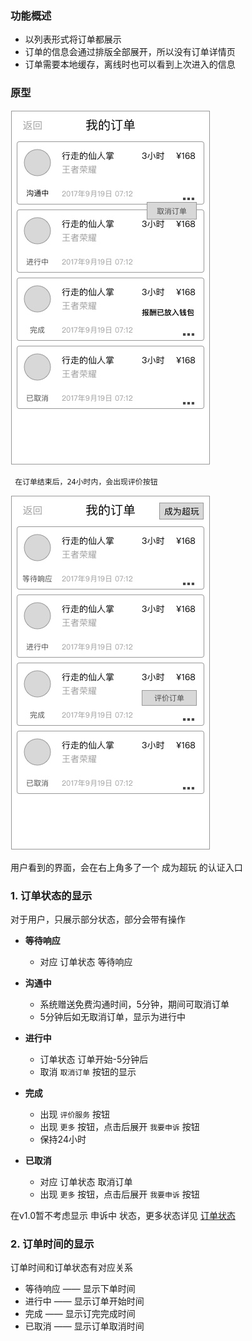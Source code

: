 ### 功能概述
* 以列表形式将订单都展示
* 订单的信息会通过排版全部展开，所以没有订单详情页
* 订单需要本地缓存，离线时也可以看到上次进入的信息


### 原型
![](img/我的订单-爱豆.jpg)

	 在订单结束后，24小时内，会出现评价按钮

![](img/个人中心-用户.jpg)

用户看到的界面，会在右上角多了一个 成为超玩 的认证入口


### 1. 订单状态的显示
对于用户，只展示部分状态，部分会带有操作

* **等待响应**
	* 对应 订单状态 等待响应
* **沟通中**
	* 系统赠送免费沟通时间，5分钟，期间可取消订单
	* 5分钟后如无取消订单，显示为进行中
* **进行中**
	* 订单状态 订单开始-5分钟后
	* 取消 `取消订单` 按钮的显示
* **完成**
	* 出现 `评价服务` 按钮
	* 出现 `更多` 按钮，点击后展开 `我要申诉` 按钮
	* 保持24小时

* **已取消**
	* 对应 订单状态 取消订单
	* 出现 `更多` 按钮，点击后展开 `我要申诉` 按钮

在v1.0暂不考虑显示 申诉中 状态，更多状态详见 [订单状态](order-state.md)


### 2. 订单时间的显示
订单时间和订单状态有对应关系

* 等待响应  ——  显示下单时间
* 进行中  ——  显示订单开始时间
* 完成  ——  显示订完完成时间
* 已取消  —— 显示订单取消时间